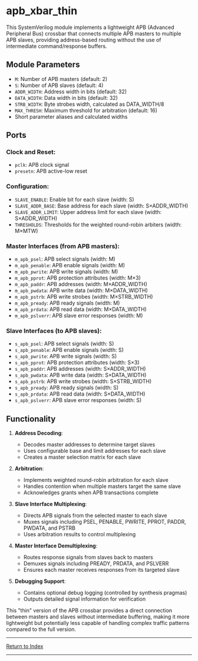 # apb_xbar_thin

This SystemVerilog module implements a lightweight APB (Advanced Peripheral Bus) crossbar that connects multiple APB masters to multiple APB slaves, providing address-based routing without the use of intermediate command/response buffers.

## Module Parameters

- `M`: Number of APB masters (default: 2)
- `S`: Number of APB slaves (default: 4)
- `ADDR_WIDTH`: Address width in bits (default: 32)
- `DATA_WIDTH`: Data width in bits (default: 32)
- `STRB_WIDTH`: Byte strobes width, calculated as DATA_WIDTH/8
- `MAX_THRESH`: Maximum threshold for arbitration (default: 16)
- Short parameter aliases and calculated widths

## Ports

### Clock and Reset:
- `pclk`: APB clock signal
- `presetn`: APB active-low reset

### Configuration:
- `SLAVE_ENABLE`: Enable bit for each slave (width: S)
- `SLAVE_ADDR_BASE`: Base address for each slave (width: S×ADDR_WIDTH)
- `SLAVE_ADDR_LIMIT`: Upper address limit for each slave (width: S×ADDR_WIDTH)
- `THRESHOLDS`: Thresholds for the weighted round-robin arbiters (width: M×MTW)

### Master Interfaces (from APB masters):
- `m_apb_psel`: APB select signals (width: M)
- `m_apb_penable`: APB enable signals (width: M)
- `m_apb_pwrite`: APB write signals (width: M)
- `m_apb_pprot`: APB protection attributes (width: M×3)
- `m_apb_paddr`: APB addresses (width: M×ADDR_WIDTH)
- `m_apb_pwdata`: APB write data (width: M×DATA_WIDTH)
- `m_apb_pstrb`: APB write strobes (width: M×STRB_WIDTH)
- `m_apb_pready`: APB ready signals (width: M)
- `m_apb_prdata`: APB read data (width: M×DATA_WIDTH)
- `m_apb_pslverr`: APB slave error responses (width: M)

### Slave Interfaces (to APB slaves):
- `s_apb_psel`: APB select signals (width: S)
- `s_apb_penable`: APB enable signals (width: S)
- `s_apb_pwrite`: APB write signals (width: S)
- `s_apb_pprot`: APB protection attributes (width: S×3)
- `s_apb_paddr`: APB addresses (width: S×ADDR_WIDTH)
- `s_apb_pwdata`: APB write data (width: S×DATA_WIDTH)
- `s_apb_pstrb`: APB write strobes (width: S×STRB_WIDTH)
- `s_apb_pready`: APB ready signals (width: S)
- `s_apb_prdata`: APB read data (width: S×DATA_WIDTH)
- `s_apb_pslverr`: APB slave error responses (width: S)

## Functionality

1. **Address Decoding**:
   - Decodes master addresses to determine target slaves
   - Uses configurable base and limit addresses for each slave
   - Creates a master selection matrix for each slave

2. **Arbitration**:
   - Implements weighted round-robin arbitration for each slave
   - Handles contention when multiple masters target the same slave
   - Acknowledges grants when APB transactions complete

3. **Slave Interface Multiplexing**:
   - Directs APB signals from the selected master to each slave
   - Muxes signals including PSEL, PENABLE, PWRITE, PPROT, PADDR, PWDATA, and PSTRB
   - Uses arbitration results to control multiplexing

4. **Master Interface Demultiplexing**:
   - Routes response signals from slaves back to masters
   - Demuxes signals including PREADY, PRDATA, and PSLVERR
   - Ensures each master receives responses from its targeted slave

5. **Debugging Support**:
   - Contains optional debug logging (controlled by synthesis pragmas)
   - Outputs detailed signal information for verification

This "thin" version of the APB crossbar provides a direct connection between masters and slaves without intermediate buffering, making it more lightweight but potentially less capable of handling complex traffic patterns compared to the full version.

---

[Return to Index](index.md)

---